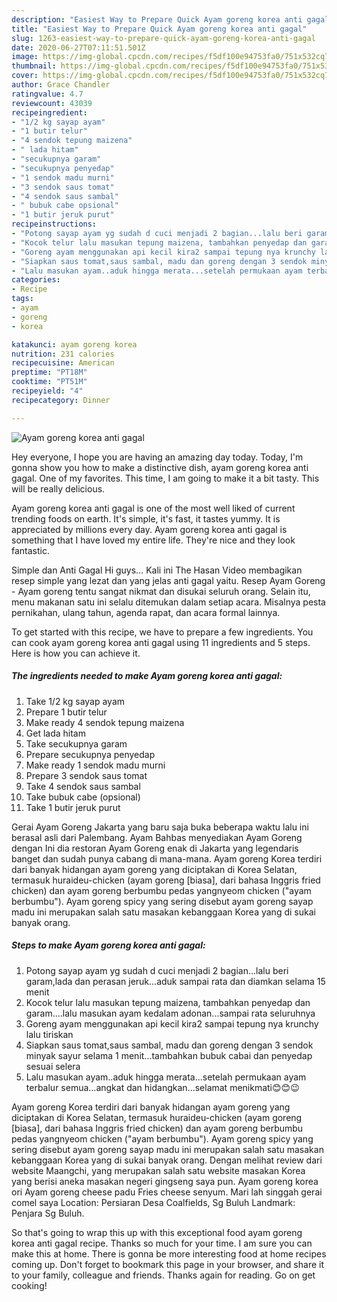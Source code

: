 ```yaml
---
description: "Easiest Way to Prepare Quick Ayam goreng korea anti gagal"
title: "Easiest Way to Prepare Quick Ayam goreng korea anti gagal"
slug: 1263-easiest-way-to-prepare-quick-ayam-goreng-korea-anti-gagal
date: 2020-06-27T07:11:51.501Z
image: https://img-global.cpcdn.com/recipes/f5df100e94753fa0/751x532cq70/ayam-goreng-korea-anti-gagal-foto-resep-utama.jpg
thumbnail: https://img-global.cpcdn.com/recipes/f5df100e94753fa0/751x532cq70/ayam-goreng-korea-anti-gagal-foto-resep-utama.jpg
cover: https://img-global.cpcdn.com/recipes/f5df100e94753fa0/751x532cq70/ayam-goreng-korea-anti-gagal-foto-resep-utama.jpg
author: Grace Chandler
ratingvalue: 4.7
reviewcount: 43039
recipeingredient:
- "1/2 kg sayap ayam"
- "1 butir telur"
- "4 sendok tepung maizena"
- " lada hitam"
- "secukupnya garam"
- "secukupnya penyedap"
- "1 sendok madu murni"
- "3 sendok saus tomat"
- "4 sendok saus sambal"
- " bubuk cabe opsional"
- "1 butir jeruk purut"
recipeinstructions:
- "Potong sayap ayam yg sudah d cuci menjadi 2 bagian...lalu beri garam,lada dan perasan jeruk...aduk sampai rata dan diamkan selama 15 menit"
- "Kocok telur lalu masukan tepung maizena, tambahkan penyedap dan garam....lalu masukan ayam kedalam adonan...sampai rata seluruhnya"
- "Goreng ayam menggunakan api kecil kira2 sampai tepung nya krunchy lalu tiriskan"
- "Siapkan saus tomat,saus sambal, madu dan goreng dengan 3 sendok minyak sayur selama 1 menit...tambahkan bubuk cabai dan penyedap sesuai selera"
- "Lalu masukan ayam..aduk hingga merata...setelah permukaan ayam terbalur semua...angkat dan hidangkan...selamat menikmati😊😊😉"
categories:
- Recipe
tags:
- ayam
- goreng
- korea

katakunci: ayam goreng korea 
nutrition: 231 calories
recipecuisine: American
preptime: "PT18M"
cooktime: "PT51M"
recipeyield: "4"
recipecategory: Dinner

---
```



![Ayam goreng korea anti gagal](https://img-global.cpcdn.com/recipes/f5df100e94753fa0/751x532cq70/ayam-goreng-korea-anti-gagal-foto-resep-utama.jpg)

Hey everyone, I hope you are having an amazing day today. Today, I'm gonna show you how to make a distinctive dish, ayam goreng korea anti gagal. One of my favorites. This time, I am going to make it a bit tasty. This will be really delicious.

Ayam goreng korea anti gagal is one of the most well liked of current trending foods on earth. It's simple, it's fast, it tastes yummy. It is appreciated by millions every day. Ayam goreng korea anti gagal is something that I have loved my entire life. They're nice and they look fantastic.

Simple dan Anti Gagal Hi guys… Kali ini The Hasan Video membagikan resep simple yang lezat dan yang jelas anti gagal yaitu. Resep Ayam Goreng - Ayam goreng tentu sangat nikmat dan disukai seluruh orang. Selain itu, menu makanan satu ini selalu ditemukan dalam setiap acara. Misalnya pesta pernikahan, ulang tahun, agenda rapat, dan acara formal lainnya.


To get started with this recipe, we have to prepare a few ingredients. You can cook ayam goreng korea anti gagal using 11 ingredients and 5 steps. Here is how you can achieve it.

<!--inarticleads1-->

##### The ingredients needed to make Ayam goreng korea anti gagal:

1. Take 1/2 kg sayap ayam
1. Prepare 1 butir telur
1. Make ready 4 sendok tepung maizena
1. Get  lada hitam
1. Take secukupnya garam
1. Prepare secukupnya penyedap
1. Make ready 1 sendok madu murni
1. Prepare 3 sendok saus tomat
1. Take 4 sendok saus sambal
1. Take  bubuk cabe (opsional)
1. Take 1 butir jeruk purut


Gerai Ayam Goreng Jakarta yang baru saja buka beberapa waktu lalu ini berasal asli dari Palembang. Ayam Bahbas menyediakan Ayam Goreng dengan Ini dia restoran Ayam Goreng enak di Jakarta yang legendaris banget dan sudah punya cabang di mana-mana. Ayam goreng Korea terdiri dari banyak hidangan ayam goreng yang diciptakan di Korea Selatan, termasuk huraideu-chicken (ayam goreng [biasa], dari bahasa Inggris fried chicken) dan ayam goreng berbumbu pedas yangnyeom chicken (&#34;ayam berbumbu&#34;). Ayam goreng spicy yang sering disebut ayam goreng sayap madu ini merupakan salah satu masakan kebanggaan Korea yang di sukai banyak orang. 

<!--inarticleads2-->

##### Steps to make Ayam goreng korea anti gagal:

1. Potong sayap ayam yg sudah d cuci menjadi 2 bagian...lalu beri garam,lada dan perasan jeruk...aduk sampai rata dan diamkan selama 15 menit
1. Kocok telur lalu masukan tepung maizena, tambahkan penyedap dan garam....lalu masukan ayam kedalam adonan...sampai rata seluruhnya
1. Goreng ayam menggunakan api kecil kira2 sampai tepung nya krunchy lalu tiriskan
1. Siapkan saus tomat,saus sambal, madu dan goreng dengan 3 sendok minyak sayur selama 1 menit...tambahkan bubuk cabai dan penyedap sesuai selera
1. Lalu masukan ayam..aduk hingga merata...setelah permukaan ayam terbalur semua...angkat dan hidangkan...selamat menikmati😊😊😉


Ayam goreng Korea terdiri dari banyak hidangan ayam goreng yang diciptakan di Korea Selatan, termasuk huraideu-chicken (ayam goreng [biasa], dari bahasa Inggris fried chicken) dan ayam goreng berbumbu pedas yangnyeom chicken (&#34;ayam berbumbu&#34;). Ayam goreng spicy yang sering disebut ayam goreng sayap madu ini merupakan salah satu masakan kebanggaan Korea yang di sukai banyak orang. Dengan melihat review dari website Maangchi, yang merupakan salah satu website masakan Korea yang berisi aneka masakan negeri gingseng saya pun. Ayam goreng korea ori Ayam goreng cheese padu Fries cheese senyum. Mari lah singgah gerai comel saya Location: Persiaran Desa Coalfields, Sg Buluh Landmark: Penjara Sg Buluh. 

So that's going to wrap this up with this exceptional food ayam goreng korea anti gagal recipe. Thanks so much for your time. I am sure you can make this at home. There is gonna be more interesting food at home recipes coming up. Don't forget to bookmark this page in your browser, and share it to your family, colleague and friends. Thanks again for reading. Go on get cooking!
